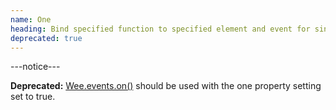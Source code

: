 ```yaml
---
name: One
heading: Bind specified function to specified element and event for single execution
deprecated: true
---
```


---notice---

<b>Deprecated:</b> [Wee.events.on()](#on) should be used with the one property setting set to true.